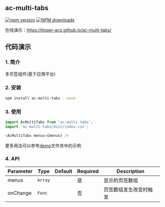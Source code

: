 ## ac-multi-tabs

[![npm version](https://img.shields.io/npm/v/ac-multi-tabs.svg)](https://www.npmjs.com/package/ac-multi-tabs)
[![NPM downloads](http://img.shields.io/npm/dt/ac-multi-tabs.svg?style=flat)](https://npmjs.org/package/ac-multi-tabs)

在线演示：https://tinper-acs.github.io/ac-multi-tabs/

## 代码演示

### 1. 简介

多页签组件(基于应用平台)

### 2. 安装

```bash
npm install ac-multi-tabs --save
```

### 3. 使用
```javascript
import AcMultiTabs from 'ac-multi-tabs';
import 'ac-multi-tabs/dist/index.css';
```

```javascript
<AcMultiTabs menus={menus} />
```
更多用法可以参考[demo](./demo/demolist)文件夹中的示例


### 4. API
Parameter | Type | Default | Required | Description
--------- | ---- | ------|----------- | -----------------
menus | `Array` | | 是 | 显示的页签数组
onChange | `Func` | | 否 | 页签数组发生改变时触发
